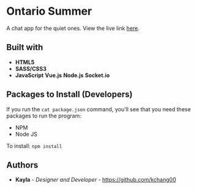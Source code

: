 # Ontario Summer

A chat app for the quiet ones. View the live link [here](https://k-chat-app.herokuapp.com/).

## Built with
* **HTML5**
* **SASS/CSS3**
* **JavaScript**
**Vue.js**
**Node.js**
**Socket.io**

## Packages to Install (Developers)

If you run the `cat package.json` command, you'll see that you need these packages to run the program:

* NPM
* Node JS

To install: `npm install`

## Authors

* **Kayla** - *Designer and Developer* - https://github.com/kchang00